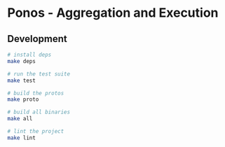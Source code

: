 # Ponos - Aggregation and Execution

## Development

```bash
# install deps
make deps

# run the test suite
make test

# build the protos
make proto

# build all binaries
make all

# lint the project
make lint
```
